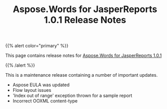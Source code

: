 ﻿---
title: Aspose.Words for JasperReports 1.0.1 Release Notes
articleTitle: Aspose.Words for JasperReports 1.0.1 Release Notes
linktitle: Aspose.Words for JasperReports 1.0.1 Release Notes
description: "Aspose.Words for JasperReports 1.0.1 Release Notes – the latest updates and fixes."
type: docs
weight: 40
url: /jasperreports/aspose-words-for-jasperreports-1-0-1-release-notes/
---

{{% alert color="primary" %}}

This page contains release notes for [Aspose.Words for JasperReports 1.0.1](https://downloads.aspose.com/words/jasperreports/new-releases/aspose.words-for-jasperreports-1.0.1/)

{{% /alert %}}

This is a maintenance release containing a number of important updates.

- Aspose EULA was updated
- Flow layout issues
- 'Index out of range' exception thrown for a sample report
- Incorrect OOXML content-type
